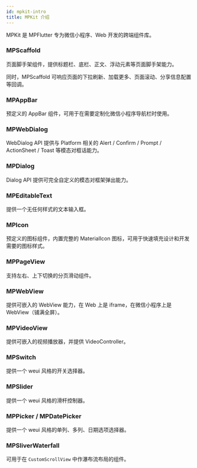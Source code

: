 ```yaml
---
id: mpkit-intro
title: MPKit 介绍
---
```


MPKit 是 MPFlutter 专为微信小程序、Web 开发的跨端组件库。

### MPScaffold

页面脚手架组件，提供标题栏、底栏、正文、浮动元素等页面脚手架能力。

同时，MPScaffold 可响应页面的下拉刷新、加载更多、页面滚动、分享信息配置等回调。

### MPAppBar

预定义的 AppBar 组件，可用于在需要定制化微信小程序导航栏时使用。

### MPWebDialog

WebDialog API 提供与 Platform 相关的 Alert / Confirm / Prompt / ActionSheet / Toast 等模态对框话能力。

### MPDialog

Dialog API 提供可完全自定义的模态对框架弹出能力。

### MPEditableText

提供一个无任何样式的文本输入框。

### MPIcon

预定义的图标组件，内置完整的 MaterialIcon 图标，可用于快速填充设计和开发需要的图标样式。

### MPPageView

支持左右、上下切换的分页滑动组件。

### MPWebView

提供可嵌入的 WebView 能力，在 Web 上是 iframe，在微信小程序上是 WebView（铺满全屏）。

### MPVideoView

提供可嵌入的视频播放器，并提供 VideoController。

### MPSwitch

提供一个 weui 风格的开关选择器。

### MPSlider

提供一个 weui 风格的滑杆控制器。

### MPPicker / MPDatePicker

提供一个 weui 风格的单列、多列、日期选项选择器。

### MPSliverWaterfall

可用于在 `CustomScrollView` 中作瀑布流布局的组件。
